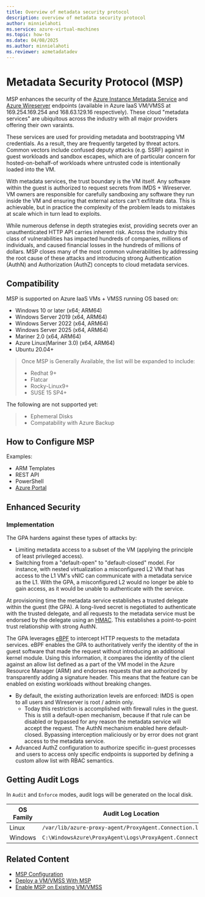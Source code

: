 ```yaml
---
title: Overview of metadata security protocol
description: overview of metadata security protocol
author: minnielahoti
ms.service: azure-virtual-machines
ms.topic: how-to
ms.date: 04/08/2025
ms.author: minnielahoti
ms.reviewer: azmetadatadev
---
```


# Metadata Security Protocol (MSP)

MSP enhances the security of the [Azure Instance Metadata Service](https://aka.ms/azureimds) and [Azure Wireserver](https://aka.ms/azureWireserver) endpoints (available in Azure IaaS VM/VMSS at 169.254.169.254 and 168.63.129.16 respectively). These cloud "metadata services" are ubiquitous across the industry with all major providers offering their own varaints.

These services are used for providing metadata and bootstrapping VM credentials. As a result, they are frequently targeted by threat actors. Common vectors include confused deputy attacks (e.g. SSRF) against in guest workloads and sandbox escapes, which are of particular concern for hosted-on-behalf-of workloads where untrusted code is intentionally loaded into the VM.

With metadata services, the trust boundary is the VM itself. Any software within the guest is authorized to request secrets from IMDS + Wireserver. VM owners are responsible for carefully sandboxing any software they run inside the VM and ensuring that external actors can't exfiltrate data. This is achievable, but in practice the complexity of the problem leads to mistakes at scale which in turn lead to exploits.

While numerous defense in depth strategies exist, providing secrets over an unauthenticated HTTP API carries inherent risk. Across the industry this class of vulnerabilities has impacted hundreds of companies, millions of individuals, and caused financial losses in the hundreds of millions of dollars. MSP closes many of the most common vulnerabilities by addressing the root cause of these attacks and introducing strong Authentication (AuthN) and Authorization (AuthZ) concepts to cloud metadata services.

## Compatibility

MSP is supported on Azure IaaS VMs + VMSS running OS based on:

- Windows 10 or later (x64; ARM64)
- Windows Server 2019 (x64, ARM64)
- Windows Server 2022 (x64, ARM64)
- Windows Server 2025 (x64, ARM64)
- Mariner 2.0 (x64, ARM64)
- Azure Linux(Mariner 3.0) (x64, ARM64)
- Ubuntu 20.04+

> Once MSP is Generally Available, the list will be expanded to include:
> - Redhat 9+
> - Flatcar
> - Rocky-Linux9+
> - SUSE 15 SP4+

The following are not supported yet:
> - Ephemeral Disks 
> - Compatability with Azure Backup 
## How to Configure MSP

Examples:

- ARM Templates
- REST API 
- PowerShell
- [Azure Portal](./other-examples/portal.md)

## Enhanced Security

### Implementation

The GPA hardens against these types of attacks by:

- Limiting metadata access to a subset of the VM (applying the principle of least privileged access).
- Switching from a "default-open" to "default-closed" model. For instance, with nested virtualization a misconfigured L2
  VM that has access to the L1 VM's vNIC can communicate with a metadata service as the L1. With the GPA, a misconfigured
  L2 would no longer be able to gain access, as it would be unable to authenticate with the service.

At provisioning time the metadata service establishes a trusted delegate within the guest (the GPA). A long-lived
secret is negotiated to authenticate with the trusted delegate, and all requests to the metadata service must be
endorsed by the delegate using an [HMAC](https://en.wikipedia.org/wiki/HMAC). This establishes a point-to-point trust
relationship with strong AuthN.

The GPA leverages [eBPF](https://ebpf.io/what-is-ebpf/) to intercept HTTP requests to the metadata services. eBPF
enables the GPA to authoritatively verify the identity of the in guest software that made the request without introducing
an additional kernel module. Using this information, it compares the identity of the client against an allow list defined
as a part of the VM model in the Azure Resource Manager (ARM) and endorses requests that are authorized by transparently
adding a signature header. This means that the feature can be enabled on existing workloads without breaking changes.

- By default, the existing authorization levels are enforced: IMDS is open to all users and Wireserver is root / admin only.
  - Today this restriction is accomplished with firewall rules in the guest. This is still a default-open mechanism,
    because if that rule can be disabled or bypassed for any reason the metadata service will accept the request. The
    AuthN mechanism enabled here default-closed. Bypassing interception maliciously or by error does not grant access to
    the metadata service.
- Advanced AuthZ configuration to authorize specific in-guest processes and users to access only specific endpoints is
  supported by defining a custom allow list with RBAC semantics.

## Getting Audit Logs

In `Audit` and `Enforce` modes, audit logs will be generated on the local disk.

| OS Family | Audit Log Location |
|--|--|
| Linux | `/var/lib/azure-proxy-agent/ProxyAgent.Connection.log` |
| Windows | `C:\WindowsAzure\ProxyAgent\Logs\ProxyAgent.Connection.log` |


## Related Content

- [MSP Configuration](./configuration.md)
- [Deploy a VM/VMSS With MSP](./greenfield.md)
- [Enable MSP on Existing VM/VMSS](./brownfield.md)
